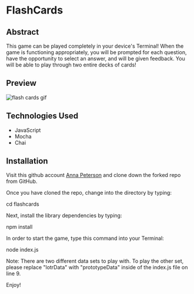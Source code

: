 # FlashCards

## Abstract

This game can be played completely in your device's Terminal! When the game is functioning appropriately, you will be prompted for each question, have the opportunity to select an answer, and will be given feedback. You will be able to play through two entire decks of cards!

## Preview

![flash cards gif](https://media.giphy.com/media/1zkb1q58eTiTH6D7wc/giphy.gif)

## Technologies Used

- JavaScript
- Mocha
- Chai

## Installation

Visit this github account [Anna Peterson](https://github.com/annapete) and clone down the forked repo from GitHub.

Once you have cloned the repo, change into the directory by typing:

cd flashcards

Next, install the library dependencies by typing:

npm install

In order to start the game, type this command into your Terminal:

node index.js

Note: There are two different data sets to play with. To play the other set, please replace "lotrData" with "prototypeData" inside of the index.js file on line 9.

Enjoy!
